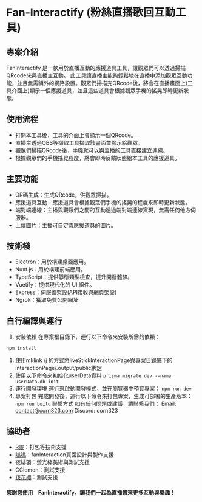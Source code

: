 # Fan-Interactify (粉絲直播歌回互動工具)
 ## 專案介紹
 FanInteractify 是一款用於直播互動的應援道具工具，讓觀眾們可以透過掃描QRcode來與直播主互動。
 此工具讓直播主能夠輕鬆地在直播中添加觀眾互動功能，並且無需額外的網路設置。觀眾們掃描完QRcode後，將會在直播畫面上(工具介面上)顯示一個應援道具，並且這些道具會根據觀眾手機的搖晃即時更新狀態。
 
 ## 使用流程
 - 打開本工具後，工具的介面上會顯示一個QRcode。
 - 直播主透過OBS等擷取工具擷取該畫面並顯示給觀眾。
 - 觀眾們掃描QRcode後，手機就可以與主播的工具直接建立連線。
 - 根據觀眾們的手機搖晃程度，將會即時反饋狀態給本工具的應援道具。
 ## 主要功能
 - QR碼生成：生成QRcode，供觀眾掃描。
 - 應援道具互動：應援道具會根據觀眾們手機的搖晃的程度來即時更新狀態。
 - 端對端連線：主播與觀眾們之間的互動透過端對端連線實現，無需任何他方伺服器。
 - 上傳圖片：主播可自定義應援道具的圖片。
 
 ## 技術棧
 - Electron：用於構建桌面應用。
 - Nuxt.js：用於構建前端應用。
 - TypeScript：提供靜態類型檢查，提升開發體驗。
 - Vuetify：提供現代化的 UI 組件。
 - Express：伺服器架設(API接收與網頁架設)
 - Ngrok：獲取免費公開網址
 
 ## 自行編譯與運行
 1. 安裝依賴
 在專案根目錄下，運行以下命令來安裝所需的依賴：
 ```
 npm install
 ```
 1. 使用mklink /j 的方式將liveStickInteractionPage與專案目錄底下的interactionPage/.output/public綁定
 2. 使用以下命令來初始化userData資料
 ```prisma migrate dev --name userData.db init```  
 3. 運行開發環境
 運行來啟動開發模式，並在瀏覽器中預覽專案：
 ``` npm run dev ```
 1. 專案打包
 完成開發後，運行以下命令來打包專案，生成可部署的生產版本：
 ``` npm run build ```
 聯繫方式
 如有任何問題或建議，請聯繫我們：
 Email: contact@corn323.com
 Discord: corn323
 ## 協助者
 - [R靈](https://github.com/necro-wbj)：打包等技術支援
 - [嗡嗡](http://github.com/tony2265)：fanInteraction頁面設計與製作支援
 - 夜緋羽：螢光棒美術與測試支援
 - CClemon：測試支援
 - [夜花櫻](https://github.com/tinyYana)：測試支援
 #### 感謝您使用　FanInteractify，讓我們一起為直播帶來更多互動與樂趣！
